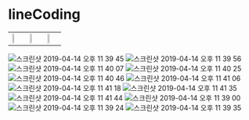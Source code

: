 # lineCoding

<table>
  <tr>
    <td>
      <img src="https://user-images.githubusercontent.com/48902155/77853396-e2ed2880-721e-11ea-99d7-220b8947d4b8.png" width="30%"></img>
    </td>
    <td>
      <img src="https://user-images.githubusercontent.com/48902155/77853398-e41e5580-721e-11ea-959e-1cbb5abc27a0.png" width="30%"></img>
    </td>
    <td>
      <img src="https://user-images.githubusercontent.com/48902155/77853399-e4b6ec00-721e-11ea-8523-0775262ae457.png" width="30%"></img>
    </td>
  </tr>
</table>



![스크린샷 2019-04-14 오후 11 39 45](https://user-images.githubusercontent.com/48902155/77853396-e2ed2880-721e-11ea-99d7-220b8947d4b8.png)
![스크린샷 2019-04-14 오후 11 39 56](https://user-images.githubusercontent.com/48902155/77853398-e41e5580-721e-11ea-959e-1cbb5abc27a0.png)
![스크린샷 2019-04-14 오후 11 40 07](https://user-images.githubusercontent.com/48902155/77853399-e4b6ec00-721e-11ea-8523-0775262ae457.png)
![스크린샷 2019-04-14 오후 11 40 25](https://user-images.githubusercontent.com/48902155/77853400-e4b6ec00-721e-11ea-9ba3-d6482e39e9cb.png)
![스크린샷 2019-04-14 오후 11 40 46](https://user-images.githubusercontent.com/48902155/77853401-e54f8280-721e-11ea-893a-355d58cec53b.png)
![스크린샷 2019-04-14 오후 11 41 06](https://user-images.githubusercontent.com/48902155/77853403-e5e81900-721e-11ea-9145-49701db5d8de.png)
![스크린샷 2019-04-14 오후 11 41 18](https://user-images.githubusercontent.com/48902155/77853405-e5e81900-721e-11ea-8879-6adb6e21ad70.png)
![스크린샷 2019-04-14 오후 11 41 35](https://user-images.githubusercontent.com/48902155/77853406-e680af80-721e-11ea-83d8-cd50248d830e.png)
![스크린샷 2019-04-14 오후 11 41 44](https://user-images.githubusercontent.com/48902155/77853407-e680af80-721e-11ea-81d1-aed70ee63465.png)
![스크린샷 2019-04-14 오후 11 39 00](https://user-images.githubusercontent.com/48902155/77853409-e7194600-721e-11ea-81ac-9b89490c24ec.png)
![스크린샷 2019-04-14 오후 11 39 24](https://user-images.githubusercontent.com/48902155/77853410-e7b1dc80-721e-11ea-8319-873d50278bb3.png)
![스크린샷 2019-04-14 오후 11 39 35](https://user-images.githubusercontent.com/48902155/77853411-e7b1dc80-721e-11ea-8ceb-77c56896c9a1.png)
